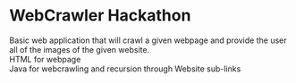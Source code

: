 # WebCrawler Hackathon
Basic web application that will crawl a given webpage and provide the user all of the images of the given website.  
  HTML for webpage  
Java for webcrawling and recursion through Website sub-links  
